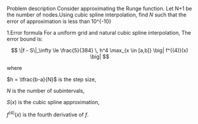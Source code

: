 Problem description
Consider approximating the Runge function. Let N+1 be the number of nodes.Using cubic spline interpolation, find 𝑁 such that the error of approximation is less than 10^{-10}

1.Error formula
For a uniform grid and natural cubic spline interpolation, The error bound is:

$$
\|f - S\|_\infty \le \frac{5}{384} \, h^4 \max_{x \in [a,b]} \big| f^{(4)}(x) \big|
$$

where

$h = \tfrac{b-a}{N}$ is the step size,

$N$ is the number of subintervals,

$S(x)$ is the cubic spline approximation,

$f^{(4)}(x)$ is the fourth derivative of $f$.
